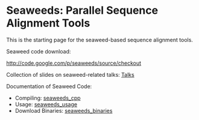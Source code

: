# Seaweeds: Parallel Sequence Alignment Tools #

This is the starting page for the seaweed-based sequence alignment tools.

Seaweed code download:

http://code.google.com/p/seaweeds/source/checkout

Collection of slides on seaweed-related talks: [Talks](Talks.md)

Documentation of Seaweed Code:

  * Compiling: [seaweeds\_cpp](seaweeds_cpp.md)
  * Usage: [seaweeds\_usage](seaweeds_usage.md)
  * Download Binaries: [seaweeds\_binaries](seaweeds_binaries.md)